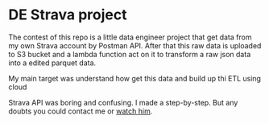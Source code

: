 # DE Strava project

The contest of this repo is a little data engineer project that get data from my own Strava account by Postman API.
After that this raw data is uploaded to S3 bucket and a lambda function act on it to transform a raw json data into a 
edited parquet data. 

My main target was understand how get this data and build up thi ETL using cloud

Strava API was boring and confusing. I made a step-by-step. But any doubts you could contact me or [watch him](https://www.youtube.com/watch?v=sgscChKfGyg&list=PLO6KswO64zVvcRyk0G0MAzh5oKMLb6rTW&index=2).
